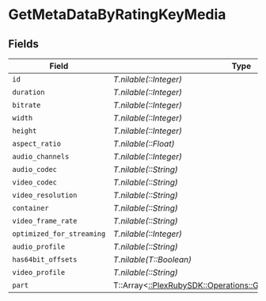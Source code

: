 # GetMetaDataByRatingKeyMedia


## Fields

| Field                                                                                                                    | Type                                                                                                                     | Required                                                                                                                 | Description                                                                                                              | Example                                                                                                                  |
| ------------------------------------------------------------------------------------------------------------------------ | ------------------------------------------------------------------------------------------------------------------------ | ------------------------------------------------------------------------------------------------------------------------ | ------------------------------------------------------------------------------------------------------------------------ | ------------------------------------------------------------------------------------------------------------------------ |
| `id`                                                                                                                     | *T.nilable(::Integer)*                                                                                                   | :heavy_minus_sign:                                                                                                       | N/A                                                                                                                      | 15                                                                                                                       |
| `duration`                                                                                                               | *T.nilable(::Integer)*                                                                                                   | :heavy_minus_sign:                                                                                                       | N/A                                                                                                                      | 141417                                                                                                                   |
| `bitrate`                                                                                                                | *T.nilable(::Integer)*                                                                                                   | :heavy_minus_sign:                                                                                                       | N/A                                                                                                                      | 2278                                                                                                                     |
| `width`                                                                                                                  | *T.nilable(::Integer)*                                                                                                   | :heavy_minus_sign:                                                                                                       | N/A                                                                                                                      | 1920                                                                                                                     |
| `height`                                                                                                                 | *T.nilable(::Integer)*                                                                                                   | :heavy_minus_sign:                                                                                                       | N/A                                                                                                                      | 814                                                                                                                      |
| `aspect_ratio`                                                                                                           | *T.nilable(::Float)*                                                                                                     | :heavy_minus_sign:                                                                                                       | N/A                                                                                                                      | 2.35                                                                                                                     |
| `audio_channels`                                                                                                         | *T.nilable(::Integer)*                                                                                                   | :heavy_minus_sign:                                                                                                       | N/A                                                                                                                      | 2                                                                                                                        |
| `audio_codec`                                                                                                            | *T.nilable(::String)*                                                                                                    | :heavy_minus_sign:                                                                                                       | N/A                                                                                                                      | aac                                                                                                                      |
| `video_codec`                                                                                                            | *T.nilable(::String)*                                                                                                    | :heavy_minus_sign:                                                                                                       | N/A                                                                                                                      | h264                                                                                                                     |
| `video_resolution`                                                                                                       | *T.nilable(::String)*                                                                                                    | :heavy_minus_sign:                                                                                                       | N/A                                                                                                                      | 1080                                                                                                                     |
| `container`                                                                                                              | *T.nilable(::String)*                                                                                                    | :heavy_minus_sign:                                                                                                       | N/A                                                                                                                      | mp4                                                                                                                      |
| `video_frame_rate`                                                                                                       | *T.nilable(::String)*                                                                                                    | :heavy_minus_sign:                                                                                                       | N/A                                                                                                                      | 24p                                                                                                                      |
| `optimized_for_streaming`                                                                                                | *T.nilable(::Integer)*                                                                                                   | :heavy_minus_sign:                                                                                                       | N/A                                                                                                                      | 0                                                                                                                        |
| `audio_profile`                                                                                                          | *T.nilable(::String)*                                                                                                    | :heavy_minus_sign:                                                                                                       | N/A                                                                                                                      | lc                                                                                                                       |
| `has64bit_offsets`                                                                                                       | *T.nilable(T::Boolean)*                                                                                                  | :heavy_minus_sign:                                                                                                       | N/A                                                                                                                      | false                                                                                                                    |
| `video_profile`                                                                                                          | *T.nilable(::String)*                                                                                                    | :heavy_minus_sign:                                                                                                       | N/A                                                                                                                      | high                                                                                                                     |
| `part`                                                                                                                   | T::Array<[::PlexRubySDK::Operations::GetMetaDataByRatingKeyPart](../../models/operations/getmetadatabyratingkeypart.md)> | :heavy_minus_sign:                                                                                                       | N/A                                                                                                                      |                                                                                                                          |